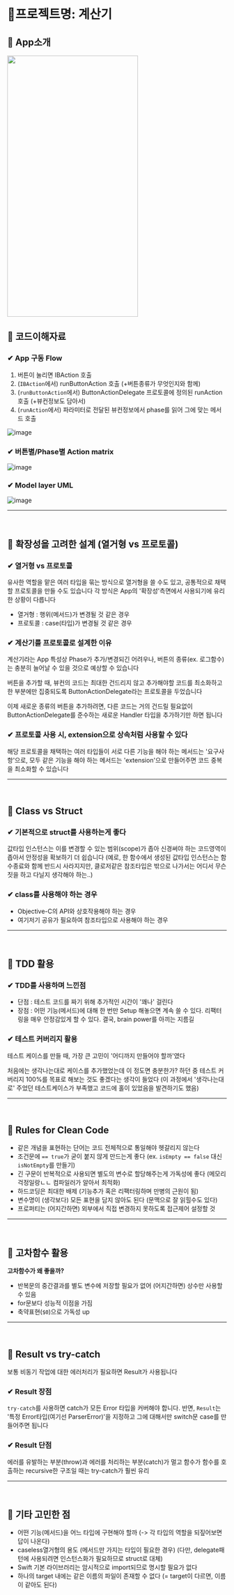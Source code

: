 # 📱프로젝트명: 계산기

## 🐶 App소개
<img src="https://user-images.githubusercontent.com/39155090/142417199-0dfa73e8-2ffa-4170-b598-d89b338a89cb.gif" width="300" height="600">


## 🐺 코드이해자료
### ✔ App 구동 Flow
1. 버튼이 눌리면 IBAction 호출
2. (`IBAction`에서) runButtonAction 호출 (+버튼종류가 무엇인지와 함께)
3. (`runButtonAction`에서) ButtonActionDelegate 프로토콜에 정의된 runAction 호출 (+뷰컨정보도 담아서)
4. (`runAction`에서) 파라미터로 전달된 뷰컨정보에서 phase를 읽어 그에 맞는 메서드 호출

![image](https://user-images.githubusercontent.com/39155090/142367830-693742c3-e71f-48c5-85db-0bc9d3b6b775.png)

### ✔ 버튼별/Phase별 Action matrix
![image](https://user-images.githubusercontent.com/39155090/142365619-1795113e-d6f6-4f13-81f2-7fb7082f3ab5.png)


### ✔ Model layer UML
![image](https://user-images.githubusercontent.com/39155090/141436054-0665afc5-aa0c-44e2-be0d-6bf4bbe13580.png)

---
<br>

## 🦊 확장성을 고려한 설계 (열거형 vs 프로토콜)

### ✔ 열거형 vs 프로토콜
유사한 역할을 맡은 여러 타입을 묶는 방식으로 열거형을 쓸 수도 있고, 공통적으로 채택할 프로토콜을 만들 수도 있습니다
각 방식은 App의 '확장성'측면에서 사용되기에 유리한 상황이 다릅니다
- 열거형 : 행위(메서드)가 변경될 것 같은 경우
- 프로토콜 : case(타입)가 변경될 것 같은 경우

### ✔ 계산기를 프로토콜로 설계한 이유
계산기라는 App 특성상 Phase가 추가/변경되긴 어려우나,
버튼의 종류(ex. 로그함수)는 충분히 늘어날 수 있을 것으로 예상할 수 있습니다

버튼을 추가할 때, 뷰컨의 코드는 최대한 건드리지 않고
추가해야할 코드를 최소화하고 한 부분에만 집중되도록 ButtonActionDelegate라는 프로토콜을 두었습니다

이제 새로운 종류의 버튼을 추가하려면, 다른 코드는 거의 건드릴 필요없이
ButtonActionDelegate를 준수하는 새로운 Handler 타입을 추가하기만 하면 됩니다

### ✔ 프로토콜 사용 시, extension으로 상속처럼 사용할 수 있다
해당 프로토콜을 채택하는 여러 타입들이 서로 다른 기능을 해야 하는 메서드는 '요구사항'으로,
모두 같은 기능을 해야 하는 메서드는 'extension'으로 만들어주면 코드 중복을 최소화할 수 있습니다

---
<br>

## 🐔 Class vs Struct
### ✔ **기본적으로 struct를 사용하는게 좋다**
값타입 인스턴스는 이를 변경할 수 있는 범위(scope)가 좁아 신경써야 하는 코드영역이 좁아서 안정성을 확보하기 더 쉽습니다
(예로, 한 함수에서 생성된 값타입 인스턴스는 함수종료와 함께 반드시 사라지지만, 클로저같은 참조타입은 밖으로 나가서는 어디서 무슨 짓을 하고 다닐지 생각해야 하는..)

### ✔ **class를 사용해야 하는 경우**
- Objective-C의 API와 상호작용해야 하는 경우
- 여기저기 공유가 필요하여 참조타입으로 사용해야 하는 경우

---
<br>

## 🐰 TDD 활용
### ✔ TDD를 사용하며 느낀점
- 단점 : 테스트 코드를 짜기 위해 추가적인 시간이 '꽤나' 걸린다
- 장점 : 어떤 기능(메서드)에 대해 한 번만 Setup 해놓으면 계속 쓸 수 있다. 리팩터링을 매우 안정감있게 할 수 있다. 결국, brain power를 아끼는 지름길

### ✔ 테스트 커버리지 활용
테스트 케이스를 만들 때, 가장 큰 고민이 '어디까지 만들어야 할까'였다

처음에는 생각나는대로 케이스를 추가했었는데 이 정도면 충분한가? 하던 중
테스트 커버리지 100%를 목표로 해보는 것도 좋겠다는 생각이 들었다
(이 과정에서 '생각나는대로' 주었던 테스트케이스가 부족했고 코드에 홀이 있었음을 발견하기도 했음)

---
<br>

## 🦀 Rules for Clean Code
- 같은 개념을 표현하는 단어는 코드 전체적으로 통일해야 헷갈리지 않는다
- 조건문에 `== true`가 굳이 붙지 않게 만드는게 좋다
(ex. `isEmpty == false` 대신 `isNotEmpty`를 만들기)
- 긴 구문이 반복적으로 사용되면 별도의 변수로 할당해주는게 가독성에 좋다 (메모리 걱정일랑ㄴㄴ 컴파일러가 알아서 최적화)
- 하드코딩은 최대한 배제 (기능추가 혹은 리팩터링하며 만병의 근원이 됨)
- 변수명이 (생각보다) 모든 표현을 담지 않아도 된다 (문맥으로 잘 읽힐수도 있다)
- 프로퍼티는 (어지간하면) 외부에서 직접 변경하지 못하도록 접근제어 설정할 것

---
<br>

## 🐺 고차함수 활용
**고차함수가 왜 좋을까?**
- 반복문의 중간결과를 별도 변수에 저장할 필요가 없어 (어지간하면) 상수만 사용할 수 있음
- for문보다 성능적 이점을 가짐
- 축약표현(`$0`)으로 가독성 up

---
<br>

## 🐸 Result vs try-catch
보통 비동기 작업에 대한 에러처리가 필요하면 Result가 사용됩니다

### ✔ Result 장점
`try-catch`를 사용하면 catch가 모든 Error 타입을 커버해야 합니다.
반면, `Result`는 '특정 Error타입(여기선 ParserError)'을 지정하고 
그에 대해서만 switch문 case를 만들어주면 됩니다

### ✔ Result 단점
에러를 유발하는 부분(throw)과 에러를 처리하는 부분(catch)가 멀고 
함수가 함수를 호출하는 recursive한 구조일 때는 try-catch가 훨씬 유리

---
<br>

## 🦁 기타 고민한 점
- 어떤 기능(메서드)을 어느 타입에 구현해야 할까
(-> 각 타입의 역할을 되짚어보면 답이 나온다)
- caseless열거형의 용도
(메서드만 가지는 타입이 필요한 경우)
(다만, delegate패턴에 사용되려면 인스턴스화가 필요하므로 struct로 대체)
- Swift 기본 라이브러리는 암시적으로 import되므로 명시할 필요가 없다
- 하나의 target 내에는 같은 이름의 파일이 존재할 수 없다
(= target이 다르면, 이름이 같아도 된다)
